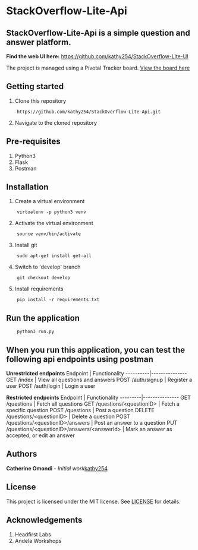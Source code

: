 # StackOverflow-Lite-Api

StackOverflow-Lite-Api is a simple question and answer platform.
--------------------------------------------------------------------

**Find the web UI here:**
https://github.com/kathy254/StackOverflow-Lite-UI


The project is managed using a Pivotal Tracker board. [View the board here](https://www.pivotaltracker.com/n/projects/2231025)

Getting started
--------------------
1. Clone this repository
```
    https://github.com/kathy254/StackOverflow-Lite-Api.git
```

2. Navigate to the cloned repository

Pre-requisites
----------------------
1. Python3
2. Flask
3. Postman

Installation
---------------------------------
1. Create a virtual environment
```
    virtualenv -p python3 venv
```

2. Activate the virtual environment
```
    source venv/bin/activate
```

3. Install git
```
    sudo apt-get install get-all
```

4. Switch to 'develop' branch
```
    git checkout develop
```

5. Install requirements
```
    pip install -r requirements.txt
```

Run the application
---------------------------------
```
    python3 run.py
```

When you run this application, you can test the following api endpoints using postman
-----------------------------------------------

**Unrestricted endpoints**
 Endpoint | Functionality 
----------|---------------
GET /index | View all questions and answers
POST /auth/signup | Register a user
POST /auth/login | Login a user

**Restricted endpoints**
Endpoint | Functionality
---------|---------------
GET /questions | Fetch all questions
GET /questions/&lt;questionID&gt; | Fetch a specific question
POST /questions | Post a question
DELETE /questions/&lt;questionID&gt; | Delete a question
POST /questions/&lt;questionID&gt;/answers | Post an answer to a question
PUT /questions/&lt;questionID&gt;/answers/&lt;answerId&gt; | Mark an answer as accepted, or edit an answer

Authors
-----------------------------
**Catherine Omondi** - _Initial work_[kathy254](https:/github.com/kathy254)

License
--------------------------
This project is licensed under the MIT license. See [LICENSE](https://github.com/kathy254/StackOverflow-Lite-Api/blob/master/LICENSE) for details.

Acknowledgements
--------------------------------
1. Headfirst Labs
2. Andela Workshops